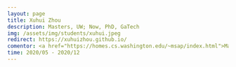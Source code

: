 ```yaml
---
layout: page
title: Xuhui Zhou
description: Masters, UW; Now, PhD, GaTech
img: /assets/img/students/xuhui.jpeg
redirect: https://xuhuizhou.github.io/
comentor: <a href="https://homes.cs.washington.edu/~msap/index.html">Maarten Sap</a>
time: 2020/05 - 2020/12
---
```


